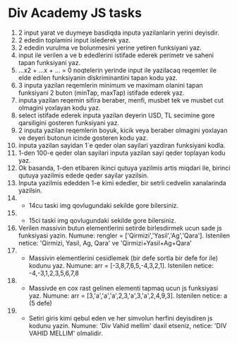 # Div Academy JS tasks

1. 2 input yarat ve duymeye basdiqda inputa yazilanlarin yerini deyisdir.
2. 2 ededin toplamini input islederek yaz.
3. 2 ededin vurulma ve bolunmesini yerine yetiren funksiyani yaz.
4. input ile verilen a ve b ededlerini istifade ederek perimetr ve saheni tapan funksiyani yaz.
5. ...x2 + ...x + ... = 0 noqtelerin yerinde input ile yazilacaq reqemler ile elde edilen funksiyanin diskriminantini tapan kodu yaz.
6. 3 inputa yazilan reqemlerin minimum ve maximam olanini tapan funksiyani 2 buton (minTap, maxTap) istifade ederek yaz.
7. inputa yazilan reqemin sifira beraber, menfi, musbet tek ve musbet cut olmagini yoxlayan kodu yaz.
8. select istifade ederek inputa yazilan deyerin USD, TL secimine gore qarsiligini gosteren funksiyani yaz.
9. 2 inputa yazilan reqemlerin boyuk, kicik veya beraber olmagini yoxlayan ve deyeri butonun icinde gosteren kodu yaz.
10. inputa yazilan sayidan 1`e qeder olan sayilari yazdiran funksiyani kodla.
11. 1-den 100-e qeder olan sayilari inputa yazilan sayi qeder toplayan kodu yaz.
12. Ok basanda, 1-den etibaren ikinci qutuya yazilmis artis miqdari ile, birinci qutuya yazilmis edede qeder sayilar yazilsin.
13. Inputa yazilmis ededden 1-e kimi ededler, bir setrli cedvelin xanalarinda yazilsin. 
14. - 14cu taski img qovlugundaki sekilde gore bilersiniz.
15. - 15ci taski img qovlugundaki sekilde gore bilersiniz.
16. Verilen massivin butun elementlerini setirde birlesdirmek ucun sade js funksiyasi yazin. Numune: rengler = ['Qirmizi','Yasil','Ag','Qara']. Istenilen netice: 'Qirmizi, Yasil, Ag, Qara' ve 'Qirmizi+Yasil+Ag+Qara'
17. - Massivin elementlerini cesidlemek (bir defe sortla bir defe for ile) kodunu yaz. Numune: arr = [-3,8,7,6,5,-4,3,2,1]. Istenilen netice: -4,-3,1,2,3,5,6,7,8
18. - Massivde en cox rast gelinen elementi tapmaq ucun js funksiyasi yaz. Numune: arr = [3,'a','a','a',2,3,'a',3,'a',2,4,9,3]. Istenilen netice: a (5 defe)
19. - Setiri giris kimi qebul eden ve her simvolun herfini deyisdiren js kodunu yazin. Numune: 'Div Vahid mellim' daxil etseniz, netice: 'DIV VAHID MELLIM' olmalidir.

